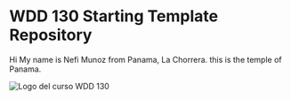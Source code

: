 # WDD 130 Starting Template Repository

Hi My name is Nefi Munoz from Panama, La Chorrera. this is the temple of Panama.

![Logo del curso WDD 130](panama-city-panama-temple-50529)



